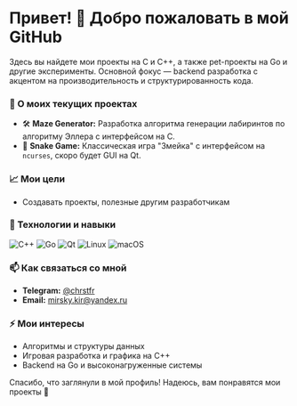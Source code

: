 # Привет! 👋 Добро пожаловать в мой GitHub

Здесь вы найдете мои проекты на C и C++, а также pet-проекты на Go и другие эксперименты. 
Основной фокус — backend разработка с акцентом на производительность и структурированность кода. 

### 🔭 О моих текущих проектах
- 🛠 **Maze Generator:** Разработка алгоритма генерации лабиринтов по алгоритму Эллера с интерфейсом на C.
- 🐍 **Snake Game:** Классическая игра "Змейка" с интерфейсом на `ncurses`, скоро будет GUI на Qt.

### 📈 Мои цели
- Создавать проекты, полезные другим разработчикам

### 🔧 Технологии и навыки
![C++](https://img.shields.io/badge/C++-blue?style=for-the-badge&logo=c%2B%2B&logoColor=white)
![Go](https://img.shields.io/badge/Go-blue?style=for-the-badge&logo=go&logoColor=white)
![Qt](https://img.shields.io/badge/Qt-blue?style=for-the-badge&logo=qt&logoColor=white)
![Linux](https://img.shields.io/badge/Linux-gray?style=for-the-badge&logo=linux&logoColor=white)
![macOS](https://img.shields.io/badge/macOS-gray?style=for-the-badge&logo=apple&logoColor=white)

### 📫 Как связаться со мной
- **Telegram:** [@chrstfr](https://t.me/@chrstfr)
- **Email:** [mirsky.kir@yandex.ru](mailto:mirsky.kir@yandex.ru)
  
### ⚡ Мои интересы
- Алгоритмы и структуры данных
- Игровая разработка и графика на C++
- Backend на Go и высоконагруженные системы

Спасибо, что заглянули в мой профиль! Надеюсь, вам понравятся мои проекты 🚀

